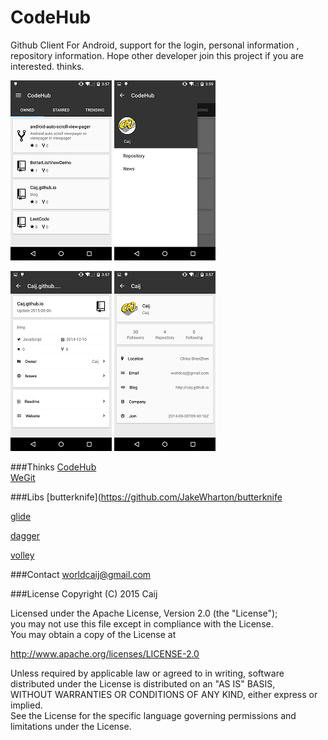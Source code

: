# CodeHub  
Github Client For Android, support for the login, personal information , repository information. Hope other developer join this project if you are interested. thinks.
 

![main](introduce/main.png)   ![nav](introduce/nav.png)  

![repository](introduce/repository.png)   ![user](introduce/user.png) 

###Thinks
[CodeHub](https://github.com/thedillonb/CodeHub)  
[WeGit](https://github.com/Leaking/WeGit)  

###Libs 
[butterknife](https://github.com/JakeWharton/butterknife  

[glide](https://github.com/bumptech/glide)  

[dagger](https://github.com/google/dagger)  

[volley](https://github.com/mcxiaoke/android-volley)  

###Contact
[worldcaij@gmail.com](mailto:worldcaij@gmail.com)  

###License
Copyright (C) 2015 Caij  

Licensed under the Apache License, Version 2.0 (the "License");  
you may not use this file except in compliance with the License.  
You may obtain a copy of the License at  

   http://www.apache.org/licenses/LICENSE-2.0

Unless required by applicable law or agreed to in writing, software  
distributed under the License is distributed on an "AS IS" BASIS,  
WITHOUT WARRANTIES OR CONDITIONS OF ANY KIND, either express or implied.  
See the License for the specific language governing permissions and  
limitations under the License.